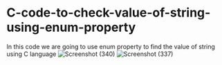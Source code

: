 # C-code-to-check-value-of-string-using-enum-property
In this code we are going to use enum property to find the value of string using C language
![Screenshot (340)](https://github.com/RishabhRaj240/C-code-to-check-value-of-string-using-enum-property/assets/155876855/6c3ebf29-7484-46ff-9ab9-09087cfdb82f)
![Screenshot (337)](https://github.com/RishabhRaj240/C-code-to-check-value-of-string-using-enum-property/assets/155876855/c186d128-3835-4120-bc3e-b03b42c34d47)
